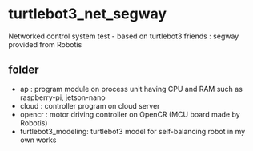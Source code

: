 # turtlebot3_net_segway

Networked control system test - based on turtlebot3 friends : segway provided from Robotis

## folder
- ap : program module on process unit having CPU and RAM such as raspberry-pi, jetson-nano
- cloud : controller program on cloud server
- opencr : motor driving controller on OpenCR (MCU board made by Robotis)
- turtlebot3_modeling: turtlebot3 model for self-balancing robot in my own works
